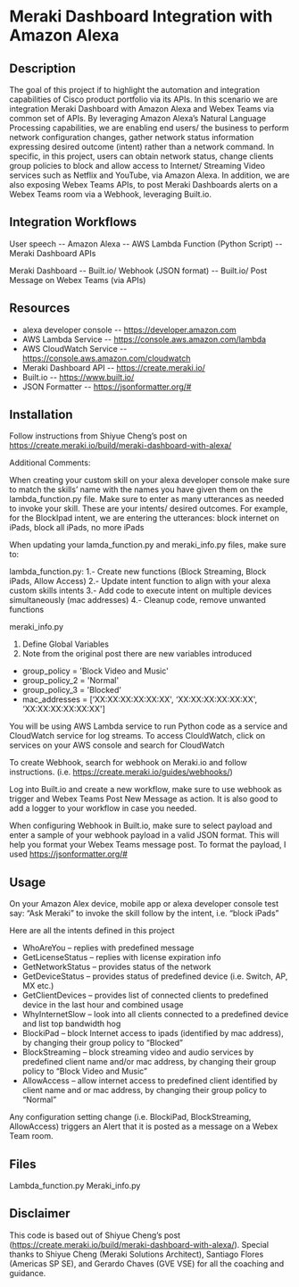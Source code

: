 # **Meraki Dashboard Integration with Amazon Alexa**

## **Description**

The goal of this project if to highlight the automation and integration capabilities of Cisco product portfolio via its APIs. In this scenario we are integration Meraki Dashboard with Amazon Alexa and Webex Teams via common set of APIs. By leveraging Amazon Alexa’s Natural Language Processing capabilities, we are enabling end users/ the business to perform network configuration changes, gather network status information expressing desired outcome (intent) rather than a network command. In specific, in this project, users can obtain network status, change clients group policies to block and allow access to Internet/ Streaming Video services such as Netflix and YouTube, via Amazon Alexa. In addition, we are also exposing Webex Teams APIs, to post Meraki Dashboards alerts on a Webex Teams room via a Webhook, leveraging Built.io.

## **Integration Workflows**

User speech -- Amazon Alexa -- AWS Lambda Function (Python Script) -- Meraki Dashboard APIs

Meraki Dashboard -- Built.io/ Webhook (JSON format) -- Built.io/ Post Message on Webex Teams (via APIs)

## **Resources**

- alexa developer console -- https://developer.amazon.com
- AWS Lambda Service -- https://console.aws.amazon.com/lambda
- AWS CloudWatch Service --https://console.aws.amazon.com/cloudwatch
- Meraki Dashboard API -- https://create.meraki.io/
- Built.io -- https://www.built.io/
- JSON Formatter -- https://jsonformatter.org/#

## **Installation**

Follow instructions from Shiyue Cheng’s post on https://create.meraki.io/build/meraki-dashboard-with-alexa/

Additional Comments:

When creating your custom skill on your alexa developer console make sure to match the skills’ name with the names you have given them on the lambda_function.py file. Make sure to enter as many utterances as needed to invoke your skill. These are your intents/ desired outcomes. For example, for the BlockIpad intent, we are entering the utterances: block internet on iPads, block all iPads, no more iPads

When updating your lamda_function.py and meraki_info.py files, make sure to:

lambda_function.py: 1.- Create new functions (Block Streaming, Block iPads, Allow Access) 2.- Update intent function to align with your alexa custom skills intents 3.- Add code to execute intent on multiple devices simultaneously (mac addresses) 4.- Cleanup code, remove unwanted functions

meraki_info.py 
1. Define Global Variables 
2. Note from the original post there are new variables introduced
- group_policy = 'Block Video and Music'
- group_policy_2 = 'Normal'
- group_policy_3 = 'Blocked'
- mac_addresses = [‘XX:XX:XX:XX:XX:XX', ‘XX:XX:XX:XX:XX:XX', ‘XX:XX:XX:XX:XX:XX']

You will be using AWS Lambda service to run Python code as a service and CloudWatch service for log streams. To access ClouldWatch, click on services on your AWS console and search for CloudWatch

To create Webhook, search for webhook on Meraki.io and follow instructions. (i.e. https://create.meraki.io/guides/webhooks/)

Log into Built.io and create a new workflow, make sure to use webhook as trigger and Webex Teams Post New Message as action. It is also good to add a logger to your workflow in case you needed.

When configuring Webhook in Built.io, make sure to select payload and enter a sample of your webhook payload in a valid JSON format. This will help you format your Webex Teams message post. To format the payload, I used https://jsonformatter.org/#

## **Usage**

On your Amazon Alex device, mobile app or alexa developer console test say: “Ask Meraki” to invoke the skill follow by the intent, i.e. “block iPads”

Here are all the intents defined in this project

- WhoAreYou – replies with predefined message
- GetLicenseStatus – replies with license expiration info
- GetNetworkStatus – provides status of the network
- GetDeviceStatus – provides status of predefined device (i.e. Switch, AP, MX etc.)
- GetClientDevices – provides list of connected clients to predefined device in the last hour and combined usage
- WhyInternetSlow – look into all clients connected to a predefined device and list top bandwidth hog
- BlockiPad – block Internet access to ipads (identified by mac address), by changing their group policy to “Blocked”
- BlockStreaming – block streaming video and audio services by predefined client name and/or mac address, by changing their group policy to “Block Video and Music”
- AllowAccess – allow internet access to predefined client identified by client name and or mac address, by changing their group policy to “Normal”

Any configuration setting change (i.e. BlockiPad, BlockStreaming, AllowAccess) triggers an Alert that it is posted as a message on a Webex Team room.

## **Files**

Lambda_function.py
Meraki_info.py

## **Disclaimer**

This code is based out of Shiyue Cheng’s post (https://create.meraki.io/build/meraki-dashboard-with-alexa/). Special thanks to Shiyue Cheng (Meraki Solutions Architect), Santiago Flores (Americas SP SE), and Gerardo Chaves (GVE VSE) for all the coaching and guidance.
